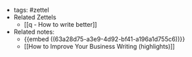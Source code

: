 - tags: #zettel
- Related Zettels
	- [[q - How to write better]]
- Related notes:
	- {{embed ((63a28d75-a3e9-4d92-bf41-a196a1d755c6))}}
	- [[How to Improve Your Business Writing (highlights)]]